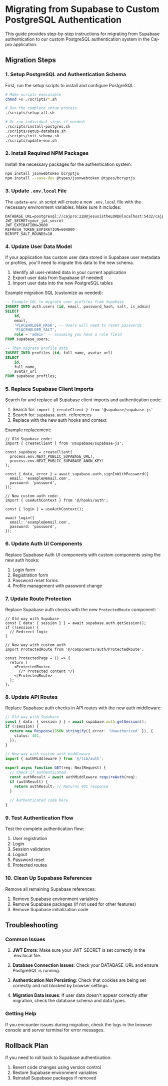 # Migrating from Supabase to Custom PostgreSQL Authentication

This guide provides step-by-step instructions for migrating from Supabase authentication to our custom PostgreSQL authentication system in the Caj-pro application.

## Migration Steps

### 1. Setup PostgreSQL and Authentication Schema

First, run the setup scripts to install and configure PostgreSQL:

```bash
# Make scripts executable
chmod +x ./scripts/*.sh

# Run the complete setup process
./scripts/setup-all.sh

# Or run individual steps if needed:
./scripts/install-postgres.sh
./scripts/setup-database.sh
./scripts/init-schema.sh
./scripts/update-env.sh
```

### 2. Install Required NPM Packages

Install the necessary packages for the authentication system:

```bash
npm install jsonwebtoken bcryptjs
npm install --save-dev @types/jsonwebtoken @types/bcryptjs
```

### 3. Update `.env.local` File

The `update-env.sh` script will create a new `.env.local` file with the necessary environment variables. Make sure it includes:

```
DATABASE_URL=postgresql://cajpro:22@@jesusistheLORD@localhost:5432/cajpro
JWT_SECRET=your_jwt_secret
JWT_EXPIRATION=3600
REFRESH_TOKEN_EXPIRATION=604800
BCRYPT_SALT_ROUNDS=10
```

### 4. Update User Data Model

If your application has custom user data stored in Supabase user metadata or profiles, you'll need to migrate this data to the new schema.

1. Identify all user-related data in your current application
2. Export user data from Supabase (if needed)
3. Import user data into the new PostgreSQL tables

Example migration SQL (customize as needed):

```sql
-- Example SQL to migrate user profiles from Supabase
INSERT INTO auth.users (id, email, password_hash, salt, is_admin)
SELECT 
    id, 
    email, 
    'PLACEHOLDER_HASH', -- Users will need to reset passwords
    'PLACEHOLDER_SALT', 
    role = 'admin' -- assuming you have a role field
FROM supabase_users;

-- Then migrate profile data
INSERT INTO profiles (id, full_name, avatar_url)
SELECT 
    id, 
    full_name, 
    avatar_url
FROM supabase_profiles;
```

### 5. Replace Supabase Client Imports

Search for and replace all Supabase client imports and authentication code:

1. Search for: `import { createClient } from '@supabase/supabase-js'`
2. Search for: `supabase.auth.` references
3. Replace with the new auth hooks and context

Example replacement:

```tsx
// Old Supabase code:
import { createClient } from '@supabase/supabase-js';

const supabase = createClient(
  process.env.NEXT_PUBLIC_SUPABASE_URL!,
  process.env.NEXT_PUBLIC_SUPABASE_ANON_KEY!
);

const { data, error } = await supabase.auth.signInWithPassword({
  email: 'example@email.com',
  password: 'password',
});

// New custom auth code:
import { useAuthContext } from '@/hooks/auth';

const { login } = useAuthContext();

await login({
  email: 'example@email.com',
  password: 'password',
});
```

### 6. Update Auth UI Components

Replace Supabase Auth UI components with custom components using the new auth hooks:

1. Login form
2. Registration form
3. Password reset forms
4. Profile management with password change

### 7. Update Route Protection

Replace Supabase auth checks with the new `ProtectedRoute` component:

```tsx
// Old way with Supabase
const { data: { session } } = await supabase.auth.getSession();
if (!session) {
  // Redirect logic
}

// New way with custom auth
import ProtectedRoute from '@/components/auth/ProtectedRoute';

const ProtectedPage = () => {
  return (
    <ProtectedRoute>
      {/* Protected content */}
    </ProtectedRoute>
  );
};
```

### 8. Update API Routes

Replace Supabase auth checks in API routes with the new auth middleware:

```typescript
// Old way with Supabase
const { data: { session } } = await supabase.auth.getSession();
if (!session) {
  return new Response(JSON.stringify({ error: 'Unauthorized' }), {
    status: 401,
  });
}

// New way with custom auth middleware
import { authMiddleware } from '@/lib/auth';

export async function GET(req: NextRequest) {
  // Check if authenticated
  const authResult = await authMiddleware.requireAuth(req);
  if (authResult) {
    return authResult; // Returns 401 response
  }
  
  // Authenticated code here
}
```

### 9. Test Authentication Flow

Test the complete authentication flow:

1. User registration
2. Login
3. Session validation
4. Logout
5. Password reset
6. Protected routes

### 10. Clean Up Supabase References

Remove all remaining Supabase references:

1. Remove Supabase environment variables
2. Remove Supabase packages (if not used for other features)
3. Remove Supabase initialization code

## Troubleshooting

### Common Issues

1. **JWT Errors**: Make sure your JWT_SECRET is set correctly in the .env.local file.

2. **Database Connection Issues**: Check your DATABASE_URL and ensure PostgreSQL is running.

3. **Authentication Not Persisting**: Check that cookies are being set correctly and not blocked by browser settings.

4. **Migration Data Issues**: If user data doesn't appear correctly after migration, check the database schema and data types.

### Getting Help

If you encounter issues during migration, check the logs in the browser console and server terminal for error messages.

## Rollback Plan

If you need to roll back to Supabase authentication:

1. Revert code changes using version control
2. Restore Supabase environment variables
3. Reinstall Supabase packages if removed
